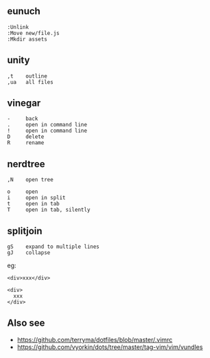## eunuch

    :Unlink
    :Move new/file.js
    :Mkdir assets

## unity

    ,t    outline
    ,ua   all files

## vinegar

    -     back
    .     open in command line
    !     open in command line
    D     delete
    R     rename

## nerdtree

    ,N    open tree

    o     open
    i     open in split
    t     open in tab
    T     open in tab, silently

## splitjoin

    gS    expand to multiple lines
    gJ    collapse

eg:

    <div>xxx</div>

    <div>
      xxx
    </div>

## Also see

* https://github.com/terryma/dotfiles/blob/master/.vimrc
* https://github.com/vyorkin/dots/tree/master/tag-vim/vim/vundles

